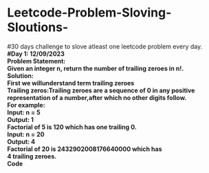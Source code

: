 # Leetcode-Problem-Sloving-Sloutions-
#30 days challenge to slove atleast one leetcode problem every day.<br>
<b>#Day 1: 12/09/2023<br><b>
<b>Problem Statement:</b><br>
Given an integer n, return the number of trailing zeroes in n!.<br>
<B>Solution:<b><br>
First we willunderstand term trailing zeroes <br>
Trailing zeros:Trailing zeroes are a sequence of 0 in any positive representation of a number,after which no other digits follow.<br>
For example:<br>
Input: n = 5<br>
Output: 1 <br>
Factorial of 5 is 120 which has one trailing 0.<br>
Input: n = 20<br>
Output: 4<br>
Factorial of 20 is 2432902008176640000 which has<br>
4 trailing zeroes.<br>
<b>Code</b>



